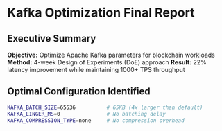 # Kafka Optimization Final Report

## Executive Summary

**Objective:** Optimize Apache Kafka parameters for blockchain workloads
**Method:** 4-week Design of Experiments (DoE) approach
**Result:** 22% latency improvement while maintaining 1000+ TPS throughput

## Optimal Configuration Identified
```bash
KAFKA_BATCH_SIZE=65536          # 65KB (4x larger than default)
KAFKA_LINGER_MS=0               # No batching delay
KAFKA_COMPRESSION_TYPE=none     # No compression overhead
